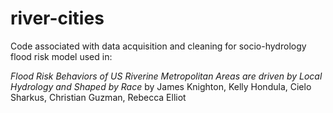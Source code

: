 # river-cities

Code associated with data acquisition and cleaning for socio-hydrology flood risk model used in: 

*Flood Risk Behaviors of US Riverine Metropolitan Areas are driven by Local Hydrology and Shaped by Race* 
by James Knighton, Kelly Hondula, Cielo Sharkus, Christian Guzman, Rebecca Elliot


